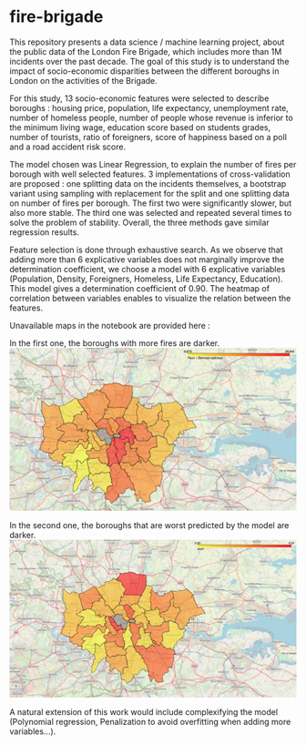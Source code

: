 # fire-brigade

This repository presents a data science / machine learning project, about the public data of the London Fire Brigade, which includes more than 1M incidents over the past decade. The goal of this study is to understand the impact of socio-economic disparities between the different boroughs in London on the activities of the Brigade. 

For this study, 13 socio-economic features were selected to describe boroughs : housing price, population, life expectancy, unemployment rate, number of homeless people, number of people whose revenue is inferior to the minimum living wage, education score based on students grades, number of tourists, ratio of foreigners, score of happiness based on a poll and a road accident risk score.

The model chosen was Linear Regression, to explain the number of fires per borough with well selected features. 3 implementations of cross-validation are proposed : one splitting data on the incidents themselves, a bootstrap variant using sampling with replacement for the split and one splitting data on number of fires per borough. The first two were significantly slower, but also more stable. The third one was selected and repeated several times to solve the problem of stability. Overall, the three methods gave similar regression results.

Feature selection is done through exhaustive search. As we observe that adding more than 6 explicative variables does not marginally improve the determination coefficient, we choose a model with 6 explicative variables (Population, Density, Foreigners, Homeless, Life Expectancy, Education).  This model gives a determination coefficient of 0.90. The heatmap of correlation between variables enables to visualize the relation between the features. 

Unavailable maps in the notebook are provided here :

In the first one, the boroughs with more fires are darker.
![Map Incidents](Map_Incidents.png)

In the second one, the boroughs that are worst predicted by the model are darker.
![Map Prediction](Map_Prediction.png)

A natural extension of this work would include complexifying the model (Polynomial regression, Penalization to avoid overfitting when adding more variables...).





